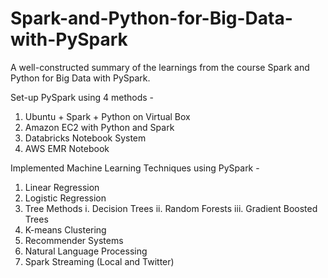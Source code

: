 # Spark-and-Python-for-Big-Data-with-PySpark
A well-constructed summary of the learnings from the course Spark and Python for Big Data with PySpark.

Set-up PySpark using 4 methods - 
1. Ubuntu + Spark + Python on Virtual Box
2. Amazon EC2 with Python and Spark
3. Databricks Notebook System
4. AWS EMR Notebook

Implemented Machine Learning Techniques using PySpark -
1. Linear Regression
2. Logistic Regression
3. Tree Methods
    i. Decision Trees 
    ii. Random Forests
    iii. Gradient Boosted Trees
4. K-means Clustering
5. Recommender Systems
6. Natural Language Processing
7. Spark Streaming (Local and Twitter)
